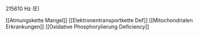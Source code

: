 215610 Hz (E)

[[Atmungskette Mangel]]
[[Elektronentransportkette Def]]
[[Mitochondrialen Erkrankungen]]
[[Oxidative Phosphorylierung Deficiency]]